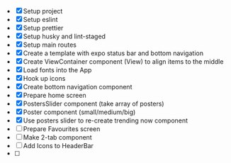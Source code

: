 - [x] Setup project
- [x] Setup eslint
- [x] Setup prettier
- [x] Setup husky and lint-staged
- [x] Setup main routes
- [x] Create a template with expo status bar and bottom navigation
- [x] Create ViewContainer component (View) to align items to the middle
- [x] Load fonts into the App
- [x] Hook up icons
- [x] Create bottom navigation component
- [x] Prepare home screen
- [x] PostersSlider component (take array of posters)
- [x] Poster component (small/medium/big)
- [x] Use posters slider to re-create trending now component
- [ ] Prepare Favourites screen
- [ ] Make 2-tab component
- [ ] Add Icons to HeaderBar
- [ ] 